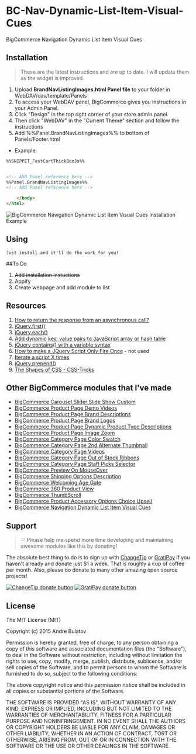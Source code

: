 # BC-Nav-Dynamic-List-Item-Visual-Cues
BigCommerce Navigation Dynamic List Item Visual Cues

## Installation

> These are the latest instructions and are up to date.  I will update them as the widget is improved.

1. Upload **BrandNavListingImages.html Panel file** to your folder in WebDAV/dav/template/Panels  
  1. To access your WebDAV panel, BigCommerce gives you instructions in your Admin Panel.  
  2. Click "Design" in the top right corner of your store admin panel.  
  3. Then click "WebDAV" in the "Current Theme" section and follow the instructions
2. Add %%Panel.BrandNavListingImages%% to bottom of Panels/Footer.html
  + Example:
```HTML
%%SNIPPET_FastCartThickBoxJs%%


<!-- ADD Panel reference here -->
%%Panel.BrandNavListingImages%%
<!-- ADD Panel reference here -->

    </body>
</html>​
```  
![BigCommerce Navigation Dynamic List Item Visual Cues Installation Example](https://raw.githubusercontent.com/iamandrebulatov/BC-Nav-Brand-Listing-Images/master/Navigation%20Dynamic%20List%20Item%20Visual%20Cues%20Installation-Screen%20Shot%202015-03-09%20at%208.06.40%20PM.png "BigCommerce Navigation Dynamic List Item Visual Cues Installation Example")


 
 
## Using

    Just install and it'll do the work for you!  


##To Do

1. ~~Add installation instuctions~~
2. Appify
3. Create webpage and add module to list



## Resources

1. [How to return the response from an asynchronous call?](http://stackoverflow.com/questions/14220321/how-to-return-the-response-from-an-asynchronous-call)
2. [jQuery.first()](http://api.jquery.com/first/)
3. [jQuery.each()](http://api.jquery.com/jQuery.each/)
4. [Add dynamic key, value pairs to JavaScript array or hash table](http://stackoverflow.com/questions/9398535/add-dynamic-key-value-pairs-to-javascript-array-or-hash-table)
5. [jQuery contains() with a variable syntax](http://stackoverflow.com/questions/2191419/jquery-contains-with-a-variable-syntax)
6. [How to make a JQuery Script Only Fire Once](http://stackoverflow.com/questions/11439691/how-to-make-a-jquery-script-only-fire-once) - not used
7. [Iterate a script X times](http://stackoverflow.com/questions/6310206/iterate-a-script-x-times)
8. [jQuery.prepend()](http://api.jquery.com/prepend/)
9. [The Shapes of CSS - CSS-Tricks](https://css-tricks.com/examples/ShapesOfCSS/)


## Other BigCommerce modules that I've made

* [BigCommerce Carousel Slider Slide Show Custom](https://github.com/iamandrebulatov/BC-Carousel-Slider-Slide-Show-Custom)
* [BigCommerce Product Page Demo Videos](https://github.com/iamandrebulatov/BigCommerce-Product-Page-Demo-Videos)
* [BigCommerce Product Page Brand Descriptions](https://github.com/iamandrebulatov/BigCommerce-Product-Page-Brand-Descriptions)
* [BigCommerce Product Page Brand Logos](https://github.com/iamandrebulatov/BigCommerce-Product-Page-Brand-Logos)
* [BigCommerce Product Page Dynamic Product Type Descriptions](https://github.com/iamandrebulatov/BC-Product-Page-Dynamic-Product-Type-Descriptions)
* [BigCommerce Product Page Image Zoom](https://github.com/iamandrebulatov/BC-Product-Page-Image-Zoom)
* [BigCommerce Category Page Color Swatch](https://github.com/iamandrebulatov/BigCommerce-Color-Swatch-On-Category)
* [BigCommerce Category Page 2nd Alternate Thumbnail](https://github.com/iamandrebulatov/BigCommerce-Category-Pages-2nd-Alternate-Thumbnail)
* [BigCommerce Category Page Videos](https://github.com/iamandrebulatov/BigCommerce-Category-Page-Demo-Videos)
* [BigCommerce Category Page Out of Stock Ribbons](https://github.com/iamandrebulatov/BigCommerce-Out-of-Stock-Category-Items)
* [BigCommerce Category Page Staff Picks Selector](https://github.com/iamandrebulatov/BC-Staff-Picks-Selector)
* [BigCommerce Preview On MouseOver](https://github.com/iamandrebulatov/BC-Preview-On-MouseOver)
* [BigCommerce Shipping Options Description](https://github.com/iamandrebulatov/BC-Shipping-Options-Descriptions)
* [BigCommerce Welcoming Age Gate](https://github.com/iamandrebulatov/BC-Welcoming-Age-Gate)
* [BigCommerce 360 Product View](https://github.com/iamandrebulatov/BC-360-Product-View)
* [BigCommerce ThumbScroll](https://github.com/iamandrebulatov/BC-ThumbScroll)
* [BigCommerce Product Accessory Options Choice Upsell](https://github.com/iamandrebulatov/BC-Product-Accessory-Options-Choice-Upsell)
* [BigCommerce Navigation Dynamic List Item Visual Cues](https://github.com/iamandrebulatov/BC-Nav-Dynamic-List-Item-Visual-Cues)









## Support

> ⚐ Please help me spend more time developing and maintaining awesome modules like this by donating!

The absolute best thing to do is to sign up with [ChangeTip](//changetip.com) or [GratiPay](//gratipay.com) if you haven't already and donate just $1 a week. That is roughly a cup of coffee per month. Also, please do donate to many other amazing open source projects!

[![ChangeTip donate button](http://andrebulatov.com/wp-content/uploads/tipme_button.png)](//www.changetip.com/tipme/andre.bulatov/ "Donate once-off to this project using ChangeTip")
[![GratiPay donate button](http://andrebulatov.com/wp-content/uploads/gratipay-button.png)](//www.gratipay.com/andrebulatov/ "Donate once-off to this project using GratiPay")


## License

The MIT License (MIT)

Copyright (c) 2015 Andre Bulatov

Permission is hereby granted, free of charge, to any person obtaining a copy
of this software and associated documentation files (the "Software"), to deal
in the Software without restriction, including without limitation the rights
to use, copy, modify, merge, publish, distribute, sublicense, and/or sell
copies of the Software, and to permit persons to whom the Software is
furnished to do so, subject to the following conditions:

The above copyright notice and this permission notice shall be included in
all copies or substantial portions of the Software.

THE SOFTWARE IS PROVIDED "AS IS", WITHOUT WARRANTY OF ANY KIND, EXPRESS OR
IMPLIED, INCLUDING BUT NOT LIMITED TO THE WARRANTIES OF MERCHANTABILITY,
FITNESS FOR A PARTICULAR PURPOSE AND NONINFRINGEMENT. IN NO EVENT SHALL THE
AUTHORS OR COPYRIGHT HOLDERS BE LIABLE FOR ANY CLAIM, DAMAGES OR OTHER
LIABILITY, WHETHER IN AN ACTION OF CONTRACT, TORT OR OTHERWISE, ARISING FROM,
OUT OF OR IN CONNECTION WITH THE SOFTWARE OR THE USE OR OTHER DEALINGS IN
THE SOFTWARE.
